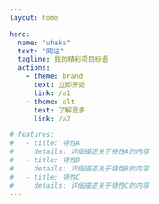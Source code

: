```yaml
---
layout: home

hero:
  name: "uhaka"
  text: "网站"
  tagline: 我的精彩项目标语
  actions:
    - theme: brand
      text: 立即开始
      link: /a1
    - theme: alt
      text: 了解更多
      link: /a2

# features:
#   - title: 特性A
#     details: 详细描述关于特性A的内容
#   - title: 特性B
#     details: 详细描述关于特性B的内容
#   - title: 特性C
#     details: 详细描述关于特性C的内容
---
```

